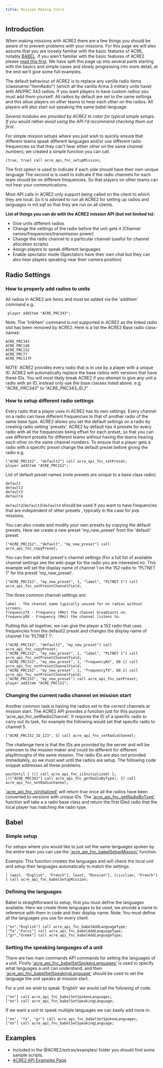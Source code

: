 ```yaml
---
title: Mission Making Intro
---
```


## Introduction

When making missions with ACRE2 there are a few things you should be aware of to prevent problems with your missions. For this page we will also assume that you are loosely familiar with the basic features of ACRE, notably [BABEL](http://acre.idi-systems.com/api/api_babel.html). If you aren't familiar with the basic features of ACRE2 please [read this first](/wiki/user/feature-list). We have split this page up into several parts starting with the basics and simple cases and slowly progressing into more detail, at the end we'll give some full examples.

The default behaviour of ACRE2 is to replace any vanilla radio items (classname:"ItemRadio") (which all the vanilla Arma 3 military units have) with AN/PRC 343 radios. If you want players to have custom radios you must add them yourself. All radios by default are set to the same settings and this allow players on other teams to hear each other on the radios. All players will also start out speaking the same babel language.

*Several modules are provided by ACRE2 to cater for typical simple setups. If you would rather avoid using the API I'd recommend checking them out first.*

For simple mission setups where you just wish to quickly ensure that different teams speak different languages and/or use different radio frequencies so that they can't hear either other on the same channel numbers; we created a simple function you can call.

```
[true, true] call acre_api_fnc_setupMission;
```
The first option is used to indicate if each side should have their own unique language
The second is is used to indicate if the radio channels for each team should be on different frequencies. So that players on other teams can not hear your communications.

Most API calls in ACRE2 only support being called on the client to which they are local. So it is advised to run all ACRE2 for setting up radios and languages in init.sqf so that they are run on all clients.

**List of things you can do with the ACRE2 mission API (but not limited to):**
* Give units different radios
* Change the settings of the radio before the unit gets it (Channel names/frequencies/transmission power)
* Change the radio channel to a particular channel (useful for channel allocation scripts)
* Assign players to speak different languages
* Enable spectator mode (Spectators have their own chat but they can also hear players speaking near their camera position)

## Radio Settings

### How to properly add radios to units

All radios in ACRE2 are items and must be added via the 'addItem' command e.g. 
```
 player addItem "ACRE_PRC343"; 
```
Note: The 'linkItem' command is not supported in ACRE2 as the linked radio slot has been removed by ACRE2. Here is a list the ACRE2 Base radio class-names:
```
ACRE_PRC343
ACRE_PRC148
ACRE_PRC152
ACRE_PRC77
ACRE_PRC117F
```

NOTE: ACRE2 provides every radio that is in use by a player with a unique ID. ACRE2 will automatically replace the base radios with versions that have these IDs. You will most likely break ACRE2 if you attempt to give any unit a radio with an ID, instead only use the base classes listed above.
e.g. "ACRE_PRC343" to "ACRE_PRC343_ID_1"

### How to setup different radio settings

Every radio that a player uses in ACRE2 has its own settings. Every channel on a radio can have different frequencies to that of another radio of the same base type. ACRE2 allows you set the default settings on a radio by creating radio setting 'presets'. ACRE2 by default has 4 presets for every radio with all the frequencies being offset for each preset, so that you can use different presets for different teams without having the teams hearing each other on the same channel numbers. To ensure that a player gets a radio with a specific preset change the default preset before giving the radio e.g.
```
["ACRE_PRC152", "default2"] call acre_api_fnc_setPreset;
player addItem "ACRE_PRC152";
```

List of default preset names (note presets are unique to a base class radio).
```
default
default2
default3
default4
```
`default2`/`default3`/`default4` should be used if you want to have frequencies that are independent of other presets , typically in the case for pvp missions.

You can also create and modify your own presets by copying the default presets. Here we create a new preset 'my_new_preset' from the 'default' preset.
```
["ACRE_PRC152", "default", "my_new_preset"] call acre_api_fnc_copyPreset;
```

You can then edit that preset's channel settings (For a full list of available channel settings see the wiki-page for the radio you are interested in). This example will set the display name of channel 1 on the 152 radio to "PLTNET 1" for the preset 'my_new_preset'.
```
["ACRE_PRC152", "my_new_preset", 1, "label", "PLTNET 1"] call 
acre_api_fnc_setPresetChannelField;
```
The three common channel settings are:
```
label - The channel name typically unused for on radios without screens.
frequencyTX - Frequency (MHz) the channel broadcasts on.
frequencyRX - Frequency (MHz) the channel listens to.
```

Putting this all together, we can give the player a 152 radio that uses frequencies from the default2 preset and changes the display name of channel 1 to 'PLTNET 1':
```
["ACRE_PRC152", "default2", "my_new_preset"] call acre_api_fnc_copyPreset;
["ACRE_PRC152", "my_new_preset", 1, "label", "PLTNET 1"] call acre_api_fnc_setPresetChannelField;
["ACRE_PRC152", "my_new_preset", 1, "frequencyRX", 60.1] call acre_api_fnc_setPresetChannelField;
["ACRE_PRC152", "my_new_preset", 1, "frequencyTX", 60.1] call acre_api_fnc_setPresetChannelField;
["ACRE_PRC152", "my_new_preset"] call acre_api_fnc_setPreset;
player addItem "ACRE_PRC152";
```

### Changing the current radio channel on mission start

Another common task is having the radios set to the correct channels at mission start. The ACRE2 API provides a function just for this purpose 'acre_api_fnc_setRadioChannel'. It requires the ID of a specific radio to carry out its task, for example the following would set that specific radio to channel 5.
```
["ACRE_PRC152_ID_123", 5] call acre_api_fnc_setRadioChannel;
```
The challenge here is that the IDs are provided by the server and will be unknown to the mission maker and could be different for different playthroughs of the same mission. The radio IDs are also not provided immediately, so we must wait until the radios are setup. The following code snippet addresses all these problems.
```
waitUntil { ([] call acre_api_fnc_isInitialized) };
[(["ACRE_PRC343"] call acre_api_fnc_getRadioByType), 2] call acre_api_fnc_setRadioChannel;
```
['acre_api_fnc_isInitialized'](http://acre.idi-systems.com/api/api_general.html#acre_api_fnc_isInitialized) will return true once all the radios have been converted to versions with unique IDs. The ['acre_api_fnc_getRadioByType'](http://acre.idi-systems.com/api/api_general.html#acre_api_fnc_getRadioByType) function will take a a radio base class and return the first IDed radio that the local player has matching the radio type.

## Babel

### Simple setup

For setups where you would like to just set the same languages spoken by the entire team you can use the ['acre_api_fnc_babelSetupMission'](http://acre.idi-systems.com/api/api_babel.html#acre_api_fnc_babelSetupMission) function.

Example: This function creates the languages and will check the local unit and setup their languages automatically to match the settings.
```
[ [west, "English", "French"], [east, "Russian"], [civilian, "French"] ] call acre_api_fnc_babelSetupMission;
```

### Defining the languages

Babel is straightforward to setup, first you must define the languages available. Here we create three languages to be used, we provide a name to reference with them in code and their display name. Note: You must define all the languages you use for every client.
```
["en","English"] call acre_api_fnc_babelAddLanguageType;
["fa","Farsi"] call acre_api_fnc_babelAddLanguageType;
["gr","Greek"] call acre_api_fnc_babelAddLanguageType;
```

### Setting the speaking languages of a unit

There are two main commands API commands for setting the languages of a unit. Firstly ['acre_api_fnc_babelSetSpokenLanguages'](http://acre.idi-systems.com/api/api_babel.html#acre_api_fnc_babelSetSpokenLanguages) is used to specify what languages a unit can understand, and then ['acre_api_fnc_babelSetSpeakingLanguage'](http://acre.idi-systems.com/api/api_babel.html#acre_api_fnc_babelSetSpeakingLanguage) should be used to set the language the unit speaks at mission start.

For a unit we wish to speak 'English' we would call the following of code. 
```
["en"] call acre_api_fnc_babelSetSpokenLanguages;
["en"] call acre_api_fnc_babelSetSpeakingLanguage;
```
If we want a unit to speak multiple languages we can easily add more in:
```
["en", "fa", "gr"] call acre_api_fnc_babelSetSpokenLanguages;
["en"] call acre_api_fnc_babelSetSpeakingLanguage;
```

## Examples

- Included in the @ACRE2/extras/examples/ folder you should find some sample scripts.
- [ACRE2 API Examples Page](functions-list)
